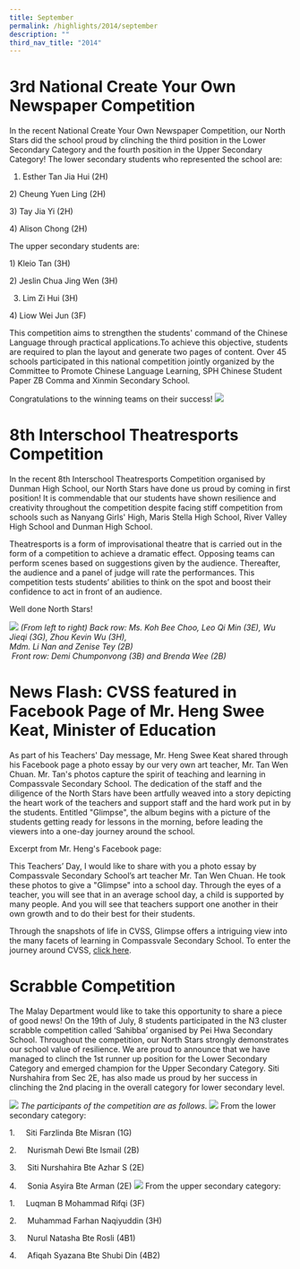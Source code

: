 ```yaml
---
title: September
permalink: /highlights/2014/september
description: ""
third_nav_title: "2014"
---
```

# 3rd National Create Your Own Newspaper Competition
In the recent National Create Your Own Newspaper Competition, our North Stars did the school proud by clinching the third position in the Lower Secondary Category and the fourth position in the Upper Secondary Category! The lower secondary students who represented the school are:

1) Esther Tan Jia Hui (2H)

2) Cheung Yuen Ling (2H)

3) Tay Jia Yi (2H)

4) Alison Chong (2H)

The upper secondary students are:

1) Kleio Tan (3H)

2) Jeslin Chua Jing Wen (3H)

3) Lim Zi Hui (3H)

4) Liow Wei Jun (3F)

This competition aims to strengthen the students' command of the Chinese Language through practical applications.To achieve this objective, students are required to plan the layout and generate two pages of content. Over 45 schools participated in this national competition jointly organized by the Committee to Promote Chinese Language Learning, SPH Chinese Student Paper ZB Comma and Xinmin Secondary School.

Congratulations to the winning teams on their success!
![](/images/Create%20Your%20Own%20Newspaper%20Competition.jpeg)

# 8th Interschool Theatresports Competition
In the recent 8th Interschool Theatresports Competition organised by Dunman High School, our North Stars have done us proud by coming in first position! It is commendable that our students have shown resilience and creativity throughout the competition despite facing stiff competition from schools such as Nanyang Girls' High, Maris Stella High School, River Valley High School and Dunman High School. 

Theatresports is a form of improvisational theatre that is carried out in the form of a competition to achieve a dramatic effect. Opposing teams can perform scenes based on suggestions given by the audience. Thereafter, the audience and a panel of judge will rate the performances. This competition tests students’ abilities to think on the spot and boost their confidence to act in front of an audience.

Well done North Stars!

![](/images/Theatresports.jpeg)
_(From left to right) Back row: Ms. Koh Bee Choo, Leo Qi Min (3E), Wu Jieqi (3G), Zhou Kevin Wu (3H),_<br>
_Mdm. Li Nan and Zenise Tey (2B)_<br>
 _Front row: Demi Chumponvong (3B) and Brenda Wee (2B)_
 
# News Flash: CVSS featured in Facebook Page of Mr. Heng Swee Keat, Minister of Education

As part of his Teachers' Day message, Mr. Heng Swee Keat shared through his Facebook page a photo essay by our very own art teacher, Mr. Tan Wen Chuan. Mr. Tan's photos capture the spirit of teaching and learning in Compassvale Secondary School. The dedication of the staff and the diligence of the North Stars have been artfully weaved into a story depicting the heart work of the teachers and support staff and the hard work put in by the students. Entitled "Glimpse", the album begins with a picture of the students getting ready for lessons in the morning, before leading the viewers into a one-day journey around the school. 

  

Excerpt from Mr. Heng's Facebook page: 

This Teachers’ Day, I would like to share with you a photo essay by Compassvale Secondary School’s art teacher Mr. Tan Wen Chuan. He took these photos to give a "Glimpse" into a school day. Through the eyes of a teacher, you will see that in an average school day, a child is supported by many people. And you will see that teachers support one another in their own growth and to do their best for their students.  
  
Through the snapshots of life in CVSS, Glimpse offers a intriguing view into the many facets of learning in Compassvale Secondary School. To enter the journey around CVSS, [click here](https://www.facebook.com/hengsweekeat/posts/759709174067610).

# Scrabble Competition
The Malay Department would like to take this opportunity to share a piece of good news! On the 19th of July, 8 students participated in the N3 cluster scrabble competition called ‘Sahibba’ organised by Pei Hwa Secondary School. Throughout the competition, our North Stars strongly demonstrates our school value of resilience. We are proud to announce that we have managed to clinch the 1st runner up position for the Lower Secondary Category and emerged champion for the Upper Secondary Category. Siti Nurshahira from Sec 2E, has also made us proud by her success in clinching the 2nd placing in the overall category for lower secondary level.

![](/images/Scrabble.jpeg)
_The participants of the competition are as follows._
![](/images/Scrabble-1.jpeg)
From the lower secondary category:

1.     Siti Farzlinda Bte Misran (1G)

2.     Nurismah Dewi Bte Ismail (2B)

3.     Siti Nurshahira Bte Azhar S (2E)

4.     Sonia Asyira Bte Arman (2E)
![](/images/Scrabble-2.jpeg)
From the upper secondary category:

1.     Luqman B Mohammad Rifqi (3F)

2.     Muhammad Farhan Naqiyuddin (3H)

3.     Nurul Natasha Bte Rosli (4B1)

4.     Afiqah Syazana Bte Shubi Din (4B2)